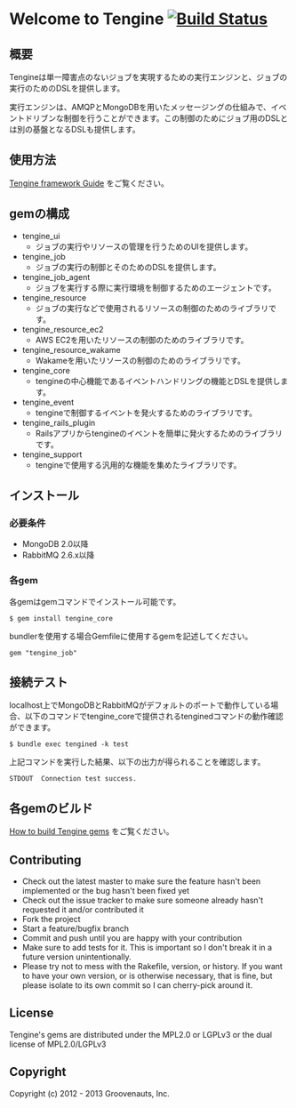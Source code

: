 # Welcome to Tengine [![Build Status](https://travis-ci.org/tengine/tengine.png?branch=develop)](https://travis-ci.org/tengine/tengine)

## 概要

Tengineは単一障害点のないジョブを実現するための実行エンジンと、ジョブの実行のためのDSLを提供します。

実行エンジンは、AMQPとMongoDBを用いたメッセージングの仕組みで、イベントドリブンな制御を行うことができます。この制御のためにジョブ用のDSLとは別の基盤となるDSLも提供します。

## 使用方法

[Tengine framework Guide](http://tengine.github.com/) をご覧ください。


## gemの構成

* tengine_ui
    * ジョブの実行やリソースの管理を行うためのUIを提供します。
* tengine_job
    * ジョブの実行の制御とそのためのDSLを提供します。
* tengine_job_agent
    * ジョブを実行する際に実行環境を制御するためのエージェントです。
* tengine_resource
    * ジョブの実行などで使用されるリソースの制御のためのライブラリです。
* tengine_resource_ec2
    * AWS EC2を用いたリソースの制御のためのライブラリです。
* tengine_resource_wakame
    * Wakameを用いたリソースの制御のためのライブラリです。
* tengine_core
    * tengineの中心機能であるイベントハンドリングの機能とDSLを提供します。
* tengine_event
    * tengineで制御するイベントを発火するためのライブラリです。
* tengine_rails_plugin
    * Railsアプリからtengineのイベントを簡単に発火するためのライブラリです。
* tengine_support
    * tengineで使用する汎用的な機能を集めたライブラリです。


## インストール

### 必要条件

* MongoDB 2.0以降
* RabbitMQ 2.6.x以降

### 各gem

各gemはgemコマンドでインストール可能です。

    $ gem install tengine_core

bundlerを使用する場合Gemfileに使用するgemを記述してください。

    gem "tengine_job"

## 接続テスト

localhost上でMongoDBとRabbitMQがデフォルトのポートで動作している場合、以下のコマンドでtengine_coreで提供されるtenginedコマンドの動作確認ができます。

    $ bundle exec tengined -k test
    
上記コマンドを実行した結果、以下の出力が得られることを確認します。

    STDOUT  Connection test success.


## 各gemのビルド

[How to build Tengine gems](https://github.com/tengine/tengine/blob/develop/HOW_TO_BUILD.md) をご覧ください。


## Contributing

* Check out the latest master to make sure the feature hasn't been implemented or the bug hasn't been fixed yet
* Check out the issue tracker to make sure someone already hasn't requested it and/or contributed it
* Fork the project
* Start a feature/bugfix branch
* Commit and push until you are happy with your contribution
* Make sure to add tests for it. This is important so I don't break it in a future version unintentionally.
* Please try not to mess with the Rakefile, version, or history. If you want to have your own version, or is otherwise necessary, that is fine, but please isolate to its own commit so I can cherry-pick around it.

## License

Tengine's gems are distributed under the MPL2.0 or LGPLv3 or the dual license of MPL2.0/LGPLv3

## Copyright
Copyright (c) 2012 - 2013 Groovenauts, Inc.
